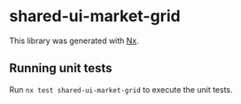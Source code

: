# shared-ui-market-grid

This library was generated with [Nx](https://nx.dev).

## Running unit tests

Run `nx test shared-ui-market-grid` to execute the unit tests.
